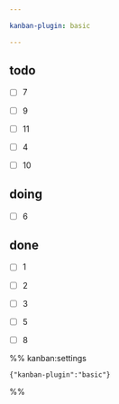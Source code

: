 ```yaml
---

kanban-plugin: basic

---
```


## todo

- [ ] 7
- [ ] 9
- [ ] 11
- [ ] 4
- [ ] 10


## doing

- [ ] 6


## done

- [ ] 1
- [ ] 2
- [ ] 3
- [ ] 5
- [ ] 8




%% kanban:settings
```
{"kanban-plugin":"basic"}
```
%%